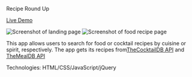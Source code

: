 Recipe Round Up

[Live Demo](https://tarv44.github.io/recipe-app/)

![Screenshot of landing page](img/recipe-app-screenshot-intro "Intro")
![Screenshot of food recipe page](img/recipe-app-screenshot-food "Food Section")

This app allows users to search for food or cocktail recipes by cuisine or spirit, respectively. The app gets its recipes from[TheCocktailDB API](https://www.thecocktaildb.com/api.php) and [TheMealDB API](https://www.themealdb.com/api.php)

Technologies: HTML/CSS/JavaScript/jQuery